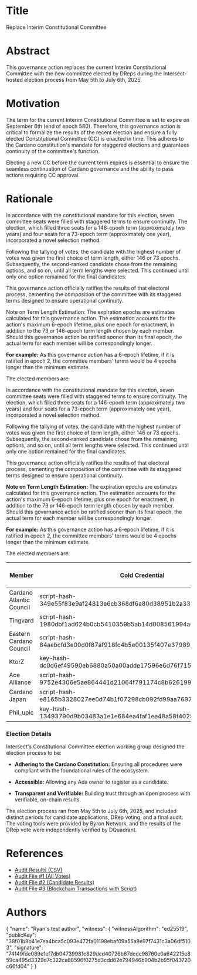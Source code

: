 # Title

Replace Interim Constitutional Committee

# Abstract

This governance action replaces the current Interim Constitutional Committee with the new committee elected by DReps during the Intersect-hosted election process from May 5th to July 6th, 2025.

# Motivation

The term for the current Interim Constitutional Committee is set to expire on September 6th (end of epoch 580). Therefore, this governance action is critical to formalize the results of the recent election and ensure a fully elected Constitutional Committee (CC) is enacted in time. This adheres to the Cardano constitution's mandate for staggered elections and guarantees continuity of the committee's function.

Electing a new CC before the current term expires is essential to ensure the seamless continuation of Cardano governance and the ability to pass actions requiring CC approval.

# Rationale

In accordance with the constitutional mandate for this election, seven committee seats were filled with staggered terms to ensure continuity. The election, which filled three seats for a 146-epoch term (approximately two years) and four seats for a 73-epoch term (approximately one year), incorporated a novel selection method.

Following the tallying of votes, the candidate with the highest number of votes was given the first choice of term length, either 146 or 73 epochs. Subsequently, the second-ranked candidate chose from the remaining options, and so on, until all term lengths were selected. This continued until only one option remained for the final candidates.

This governance action officially ratifies the results of that electoral process, cementing the composition of the committee with its staggered terms designed to ensure operational continuity.

Note on Term Length Estimation: The expiration epochs are estimates calculated for this governance action. The estimation accounts for the action's maximum 6-epoch lifetime, plus one epoch for enactment, in addition to the 73 or 146-epoch term length chosen by each member. Should this governance action be ratified sooner than its final epoch, the actual term for each member will be correspondingly longer.

**For example:** As this governance action has a 6-epoch lifetime, if it is ratified in epoch 2, the committee members' terms would be 4 epochs longer than the minimum estimate.

The elected members are:

  In accordance with the constitutional mandate for this election, seven committee seats were filled with staggered terms to ensure continuity. The election, which filled three seats for a 146-epoch term (approximately two years) and four seats for a 73-epoch term (approximately one year), incorporated a novel selection method.

Following the tallying of votes, the candidate with the highest number of votes was given the first choice of term length, either 146 or 73 epochs. Subsequently, the second-ranked candidate chose from the remaining options, and so on, until all term lengths were selected. This continued until only one option remained for the final candidates.

This governance action officially ratifies the results of that electoral process, cementing the composition of the committee with its staggered terms designed to ensure operational continuity.

**Note on Term Length Estimation:** The expiration epochs are estimates calculated for this governance action. The estimation accounts for the action's maximum 6-epoch lifetime, plus one epoch for enactment, in addition to the 73 or 146-epoch term length chosen by each member. Should this governance action be ratified sooner than its final epoch, the actual term for each member will be correspondingly longer.

**For example:** As this governance action has a 6-epoch lifetime, if it is ratified in epoch 2, the committee members' terms would be 4 epochs longer than the minimum estimate.

The elected members are:

| **Member** | **Cold Credential** | **Term Length Estimate** | **Expiration Epoch** |
| --- | --- | --- | --- |
| Cardano Atlantic Council | script-hash-349e55f83e9af24813e6cb368df6a80d38951b2a334dfcdf26815558 | 73 | 653 |
| Tingvard | script-hash-1980dbf1ad624b0cb5410359b5ab14d008561994a6c2b6c53fabec00 | 146 | 726 |
| Eastern Cardano Council | script-hash-84aebcfd3e00d0f87af918fc4b5e00135f407e379893df7e7d392c6a | 146 | 726 |
| KtorZ | key-hash-dc0d6ef49590eb6880a50a00adde17596e6d76f7159572fa1ff85f2a | 73 | 653 |
 Ace Alliance | script-hash-9752e4306e5ae864441d21064f791174c8b626199b8e7a45f9e03b45 | 146 | 726 |
| Cardano Japan | script-hash-e8165b3328027ee0d74b1f07298cb092fd99aa7697a1436f5997f625 | 73 | 653 |
| Phil_uplc | key-hash-13493790d9b03483a1e1e684ea4faf1ee48a58f402574e7f2246f4d4 | 73 | 653 |

### **Election Details**

Intersect's Constitutional Committee election working group designed the election process to be:

- **Adhering to the Cardano Constitution:** Ensuring all procedures were compliant with the foundational rules of the ecosystem.

- **Accessible:** Allowing any Ada owner to register as a candidate.

- **Transparent and Verifiable:** Building trust through an open process with verifiable, on-chain results.

The election process ran from May 5th to July 6th, 2025, and included distinct periods for candidate applications, DRep voting, and a final audit. The voting tools were provided by Byron Network, and the results of the DRep vote were independently verified by DQuadrant.

# References

- [Audit Results (CSV)](ipfs://bafybeif5jj6trdzrezawj4itwkvdno3hxt756v6wmwnqv3sm3tgermzb4e)
- [Audit File #1 (All Votes)](ipfs://bafkreifjk2bfk5b4y6j7tatnhzfkjkgju6sb46bbmdjk7s4vwh7qyol76m)
- [Audit File #2 (Candidate Results)](ipfs://bafkreighhfaeemykaqzafk7onsgdxjg6jkvmzzkgkbns2yyd52qdtxkhr4)
- [Audit File #3 (Blockchain Transactions with Script)](ipfs://bafkreibbcemzq77mu3hna4cdd6wh5ps5ohsa2y2h5cgwmfou6idfesyr2q)

# Authors

{
  "name": "Ryan's test author",
  "witness": {
    "witnessAlgorithm": "ed25519",
    "publicKey": "38f01b9b41e7ea4bca5c093e472fa01198ebaf09a55a9e97f7431c3a06df5103",
    "signature": "74149fde089e1ef7db04739981c829dcd40726b67dcdc98760e0a642215e859ca495d3329d7c322ca88596f0275d3cdd62e794946b904b2b95f043720c66fd04"
  }
}
